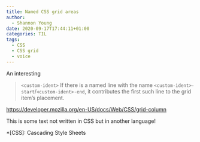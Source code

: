 ```yaml
---
title: Named CSS grid areas
author:
  - Shannon Young
date: 2020-09-17T17:44:11+01:00
categories: TIL
tags:
  - CSS
  - CSS grid
  - voice
---
```

An interesting 
<!--more-->

> `<custom-ident>`
> If there is a named line with the name `<custom-ident>-start`/`<custom-ident>-end`, it contributes the first such line to the grid item’s placement.

https://developer.mozilla.org/en-US/docs/Web/CSS/grid-column

This is some text not written in CSS but in another language!

*[CSS]: Cascading Style Sheets